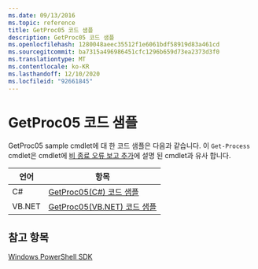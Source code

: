 ```yaml
---
ms.date: 09/13/2016
ms.topic: reference
title: GetProc05 코드 샘플
description: GetProc05 코드 샘플
ms.openlocfilehash: 1280048aeec35512f1e6061bdf58919d83a461cd
ms.sourcegitcommit: ba7315a496986451cfc1296b659d73ea2373d3f0
ms.translationtype: MT
ms.contentlocale: ko-KR
ms.lasthandoff: 12/10/2020
ms.locfileid: "92661845"
---
```

# <a name="getproc05-code-samples"></a>GetProc05 코드 샘플

GetProc05 sample cmdlet에 대 한 코드 샘플은 다음과 같습니다. 이 `Get-Process` cmdlet은 cmdlet에 [비 종료 오류 보고 추가](../cmdlet/adding-non-terminating-error-reporting-to-your-cmdlet.md)에 설명 된 cmdlet과 유사 합니다.

|언어|항목|
|--------------|-----------|
|C#|[GetProc05(C#) 코드 샘플](./getproc05-csharp-sample-code.md)|
|VB.NET|[GetProc05(VB.NET) 코드 샘플](./getproc05-vb-net-sample-code.md)|

## <a name="see-also"></a>참고 항목

[Windows PowerShell SDK](../windows-powershell-reference.md)
